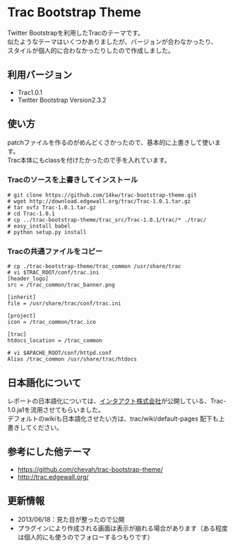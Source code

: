 Trac Bootstrap Theme
======================
Twitter Bootstrapを利用したTracのテーマです。  
似たようなテーマはいくつかありましたが、バージョンが合わなかったり、  
スタイルが個人的に合わなかったりしたので作成しました。

利用バージョン
-----

* Trac1.0.1
* Twitter Bootstrap Version2.3.2

使い方
-----
patchファイルを作るのがめんどくさかったので、基本的に上書きして使います。  
Trac本体にもclassを付けたかったので手を入れています。
 
### Tracのソースを上書きしてインストール ###
    # git clone https://github.com/14kw/trac-bootstrap-theme.git
    # wget http://download.edgewall.org/trac/Trac-1.0.1.tar.gz
    # tar xvfz Trac-1.0.1.tar.gz
    # cd Trac-1.0.1
    # cp ../trac-bootstrap-theme/trac_src/Trac-1.0.1/trac/* ./trac/
    # easy_install babel
    # python setup.py install


### Tracの共通ファイルをコピー ###
    # cp ./trac-bootstrap-theme/trac_common /usr/share/trac
    # vi $TRAC_ROOT/conf/trac.ini
    [header_logo]
    src = /trac_common/trac_banner.png
    
    [inherit]
    file = /usr/share/trac/conf/trac.ini
    
    [project]
    icon = /trac_common/trac.ico
    
    [trac]
    htdocs_location = /trac_common
    
    # vi $APACHE_ROOT/conf/httpd.conf
    Alias /trac_common /usr/share/trac/htdocs

 
日本語化について
-----
レポートの日本語化については、[インタアクト株式会社](http://www.i-act.co.jp/project/products/products.html "インタアクト株式会社")が公開している、Trac-1.0.ja1を流用させてもらいました。  
デフォルトのwikiも日本語化させたい方は、trac/wiki/default-pages 配下も上書きしてください。

参考にした他テーマ
-----
* https://github.com/chevah/trac-bootstrap-theme/
* http://trac.edgewall.org/


更新情報
-----
* 2013/06/18：見た目が整ったので公開
 * プラグインにより作成される画面は表示が崩れる場合があります（ある程度は個人的にも使うのでフォローするつもりです）

